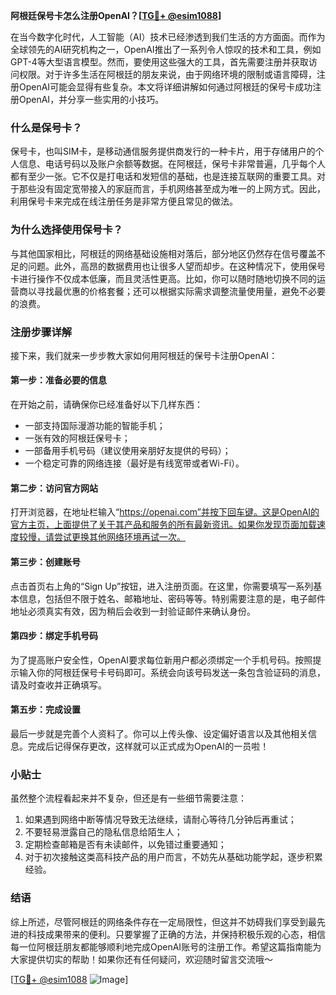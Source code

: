 **阿根廷保号卡怎么注册OpenAI？[[TG💪+ @esim1088](https://t.me/s/esim1088)]**

在当今数字化时代，人工智能（AI）技术已经渗透到我们生活的方方面面。而作为全球领先的AI研究机构之一，OpenAI推出了一系列令人惊叹的技术和工具，例如GPT-4等大型语言模型。然而，要使用这些强大的工具，首先需要注册并获取访问权限。对于许多生活在阿根廷的朋友来说，由于网络环境的限制或语言障碍，注册OpenAI可能会显得有些复杂。本文将详细讲解如何通过阿根廷的保号卡成功注册OpenAI，并分享一些实用的小技巧。

### 什么是保号卡？

保号卡，也叫SIM卡，是移动通信服务提供商发行的一种卡片，用于存储用户的个人信息、电话号码以及账户余额等数据。在阿根廷，保号卡非常普遍，几乎每个人都有至少一张。它不仅是打电话和发短信的基础，也是连接互联网的重要工具。对于那些没有固定宽带接入的家庭而言，手机网络甚至成为唯一的上网方式。因此，利用保号卡来完成在线注册任务是非常方便且常见的做法。

### 为什么选择使用保号卡？

与其他国家相比，阿根廷的网络基础设施相对落后，部分地区仍然存在信号覆盖不足的问题。此外，高昂的数据费用也让很多人望而却步。在这种情况下，使用保号卡进行操作不仅成本低廉，而且灵活性更高。比如，你可以随时随地切换不同的运营商以寻找最优惠的价格套餐；还可以根据实际需求调整流量使用量，避免不必要的浪费。

### 注册步骤详解

接下来，我们就来一步步教大家如何用阿根廷的保号卡注册OpenAI：

#### 第一步：准备必要的信息
在开始之前，请确保你已经准备好以下几样东西：
- 一部支持国际漫游功能的智能手机；
- 一张有效的阿根廷保号卡；
- 一部备用手机号码（建议使用亲朋好友提供的号码）；
- 一个稳定可靠的网络连接（最好是有线宽带或者Wi-Fi）。

#### 第二步：访问官方网站
打开浏览器，在地址栏输入“https://openai.com”并按下回车键。这是OpenAI的官方主页，上面提供了关于其产品和服务的所有最新资讯。如果你发现页面加载速度较慢，请尝试更换其他网络环境再试一次。

#### 第三步：创建账号
点击首页右上角的“Sign Up”按钮，进入注册页面。在这里，你需要填写一系列基本信息，包括但不限于姓名、邮箱地址、密码等等。特别需要注意的是，电子邮件地址必须真实有效，因为稍后会收到一封验证邮件来确认身份。

#### 第四步：绑定手机号码
为了提高账户安全性，OpenAI要求每位新用户都必须绑定一个手机号码。按照提示输入你的阿根廷保号卡号码即可。系统会向该号码发送一条包含验证码的消息，请及时查收并正确填写。

#### 第五步：完成设置
最后一步就是完善个人资料了。你可以上传头像、设定偏好语言以及其他相关信息。完成后记得保存更改，这样就可以正式成为OpenAI的一员啦！

### 小贴士

虽然整个流程看起来并不复杂，但还是有一些细节需要注意：
1. 如果遇到网络中断等情况导致无法继续，请耐心等待几分钟后再重试；
2. 不要轻易泄露自己的隐私信息给陌生人；
3. 定期检查邮箱是否有未读邮件，以免错过重要通知；
4. 对于初次接触这类高科技产品的用户而言，不妨先从基础功能学起，逐步积累经验。

### 结语

综上所述，尽管阿根廷的网络条件存在一定局限性，但这并不妨碍我们享受到最先进的科技成果带来的便利。只要掌握了正确的方法，并保持积极乐观的心态，相信每一位阿根廷朋友都能够顺利地完成OpenAI账号的注册工作。希望这篇指南能为大家提供切实的帮助！如果你还有任何疑问，欢迎随时留言交流哦～ 

[[TG💪+ @esim1088](https://t.me/s/esim1088) ![Image](https://i.postimg.cc/4NQfJmqS/Snipaste-2025-05-13-00-14-12.png)]